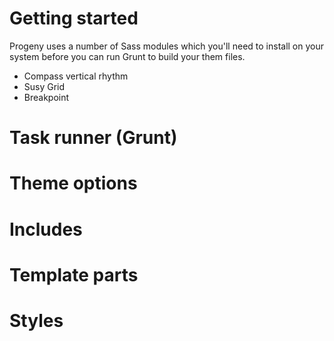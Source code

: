 # Getting started
Progeny uses a number of Sass modules which you'll need to install on your system before you can run Grunt to build your them files.
- Compass vertical rhythm
- Susy Grid
- Breakpoint
# Task runner (Grunt)
# Theme options
# Includes
# Template parts
# Styles
